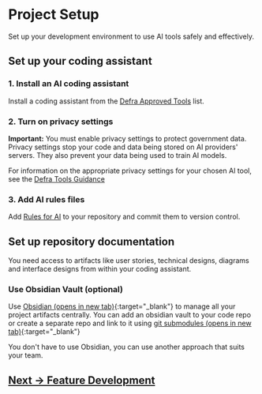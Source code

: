 # Project Setup

Set up your development environment to use AI tools safely and effectively.

## Set up your coding assistant

### 1. Install an AI coding assistant

Install a coding assistant from the [Defra Approved Tools](../appendix/defra-approved-tools.md) list.

### 2. Turn on privacy settings

**Important:** You must enable privacy settings to protect government data. Privacy settings stop your code and data being stored on AI providers' servers. They also prevent your data being used to train AI models.

For information on the appropriate privacy settings for your chosen AI tool, see the [Defra Tools Guidance](https://defra.github.io/ai-sdlc-tool-guidance/)

### 3. Add AI rules files

Add [Rules for AI](../../pages/appendix/rules-for-ai) to your repository and commit them to version control.

## Set up repository documentation

You need access to artifacts like user stories, technical designs, diagrams and interface designs from within your coding assistant.

### Use Obsidian Vault (optional)

Use [Obsidian (opens in new tab)](https://obsidian.md/){:target="_blank"} to manage all your project artifacts centrally. You can add an obsidian vault to your code repo or create a separate repo and link to it using [git submodules (opens in new tab)](https://git-scm.com/book/en/v2/Git-Tools-Submodules){:target="_blank"}

You don't have to use Obsidian, you can use another approach that suits your team.

## [Next -> Feature Development](../feature-development)